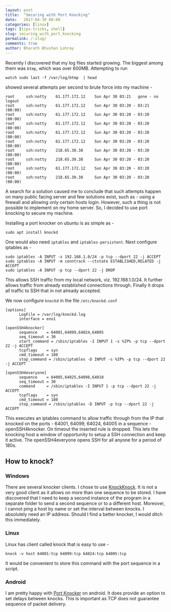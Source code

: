 ```yaml
---
layout: post
title:  "Securing with Port Knocking"
date:   2017-04-30 00:00
categories: [linux]
tags: [tips-tricks, shell]
slug: securing_with_port_knocking
permalink: /:slug/
comments: true
author: Bharath Bhushan Lohray
---
```

Recently I discovered that my log files started growing. The biggest among them was `btmp`, which was over 600MB. Attempting to run

```
watch sudo last -f /var/log/btmp  | head
```

showed several attempts per second to brute force into my machine -

```
root     ssh:notty    61.177.172.12    Sun Apr 30 03:21   gone - no logout
root     ssh:notty    61.177.172.12    Sun Apr 30 03:20 - 03:21  (00:00)
root     ssh:notty    61.177.172.12    Sun Apr 30 03:20 - 03:20  (00:00)
root     ssh:notty    61.177.172.12    Sun Apr 30 03:20 - 03:20  (00:00)
root     ssh:notty    61.177.172.12    Sun Apr 30 03:20 - 03:20  (00:00)
root     ssh:notty    61.177.172.12    Sun Apr 30 03:20 - 03:20  (00:00)
root     ssh:notty    218.65.30.38     Sun Apr 30 03:20 - 03:20  (00:00)
root     ssh:notty    218.65.30.38     Sun Apr 30 03:20 - 03:20  (00:00)
root     ssh:notty    61.177.172.12    Sun Apr 30 03:20 - 03:20  (00:00)
root     ssh:notty    218.65.30.38     Sun Apr 30 03:20 - 03:20  (00:00)

```

A search for a solution caused me to conclude that such attempts happen on many public facing server and few solutions exist, such as - using a firewall and allowing only certain hosts login. However, such a thing is not possible to implement on my home server. So, I decided to use port knocking to secure my machine.

Installing a port knocker on ubuntu is as simple as -

```
sudo apt install knockd
```

One would also need `iptables` and `iptables-persistent`. Next configure iptables as -

```
sudo iptables -A INPUT -s 192.168.1.0/24 -p tcp --dport 22 -j ACCEPT
sudo iptables -A INPUT -m conntrack --ctstate ESTABLISHED,RELATED -j ACCEPT
sudo iptables -A INPUT -p tcp --dport 22 -j DROP
```

This allows SSH traffic from my local network, viz. 192.168.1.0/24. It further allows traffic from already established connections through. Finally it drops all traffic to SSH that in not already accepted.

We now configure `knockd` in the file `/etc/knockd.conf`

```
[options]
      LogFile = /var/log/knockd.log
      interface = eno1

[openSSH4knocker]
      sequence    = 64001,64099,64024,64005
      seq_timeout = 30
      start_command = /sbin/iptables -I INPUT 1 -s %IP% -p tcp --dport 22 -j ACCEPT
      tcpflags    = syn
      cmd_timeout = 180
      stop_command = /sbin/iptables -D INPUT -s %IP% -p tcp --dport 22 -j ACCEPT

[openSSH4everyone]
      sequence    = 64005,64025,64098,64010
      seq_timeout = 30
      command     = /sbin/iptables -I INPUT 1 -p tcp --dport 22 -j ACCEPT
      tcpflags    = syn
      cmd_timeout = 180
      stop_command = /sbin/iptables -D INPUT -p tcp --dport 22 -j ACCEPT
```

This executes an iptables command to allow traffic through from the IP that knocked on the ports - 64001, 64099, 64024, 64005 in a sequence - openSSH4knocker. On timeout the inserted rule is dropped. This lets the knocking host a window of opportunity to setup a SSH connection and keep it active. The openSSH4everyone opens SSH for all anyone for a period of 180s.

## How to knock?
### Windows
There are several knocker clients. I chose to use [KnockKnock](https://sourceforge.net/projects/knockknock/). It is not a very good client as it allows on more than one sequence to be stored. I have discovered that I need to keep a second instance of the program in a separate folder to send a second sequence or to a different host. Moreover, I cannot ping a host by name or set the interval between knocks. I absolutely need an IP address. Should I find a better knocker, I would ditch this immediately.

### Linux
Linux has client called knock that is easy to use -

```
knock -v host 64001:tcp 64099:tcp 64024:tcp 64005:tcp
```

It would be convenient to store this command with the port sequence in a script.

### Android
I am pretty happy with [Port Knocker](https://play.google.com/store/apps/details?id=com.xargsgrep.portknocker) on android. It does provide an option to set delays between knocks. This is important as TCP does not guarantee sequence of packet delivery.
